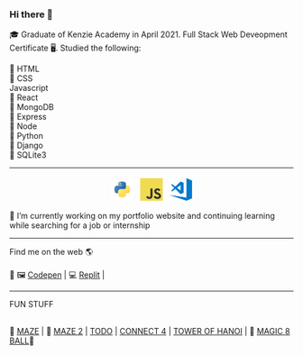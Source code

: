 ### Hi there 👋

🎓 Graduate of Kenzie Academy in April 2021. Full Stack Web Deveopment Certificate 🖥️.
Studied the following:

🌱 HTML <br />
🌵 CSS <br />
   Javascript <br />
🌵 React <br />
🌱 MongoDB <br />
🌵 Express <br />
🌱 Node <br />
🐍 Python <br />
🐍 Django <br />
🌵 SQLite3
<hr>
<p align="center">
<img src="https://raw.githubusercontent.com/github/explore/80688e429a7d4ef2fca1e82350fe8e3517d3494d/topics/python/python.png" alt="Python" height="40" style="vertical-align:top; margin:4px">
<img src="https://raw.githubusercontent.com/github/explore/80688e429a7d4ef2fca1e82350fe8e3517d3494d/topics/javascript/javascript.png" alt="Javascript" height="40" style="vertical-align:top; margin:4px">
<img src="https://raw.githubusercontent.com/github/explore/80688e429a7d4ef2fca1e82350fe8e3517d3494d/topics/visual-studio-code/visual-studio-code.png" alt="VS Code" height="40" style="vertical-align:top; margin:4px">
</p>



🔭 I’m currently working on my portfolio website and continuing learning while searching for a job or internship
<hr>

Find me on the web 🌎
<br />
<br />
🎨 🖼️  <a href="https://codepen.io/sharkcat73">Codepen</a> | 💻 <a href="https://replit.com/@KJWilliamson">Replit</a> | 

<hr>
FUN STUFF
<br />
<br />

🎪 <a href="https://kjwilliamson.github.io/maze/">MAZE</a> | 👻 <a href="https://kjwilliamson.github.io/js-maze/">MAZE 2</a> | <a href="https://kjwilliamson.github.io/js-todo/"> TODO</a> | <a href="https://kjwilliamson.github.io/js-connect4/">CONNECT 4</a> | <a href="https://kjwilliamson.github.io/towerOfHanoi/"> TOWER OF HANOI</a> | 🎱 <a href="https://kamelaw.gitlab.io/magic8ball/">MAGIC 8 BALL</a>🔮 



<!--
**KJWilliamson/kjwilliamson** is a ✨ _special_ ✨ repository because its `README.md` (this file) appears on your GitHub profile.

Here are some ideas to get you started:

- 🔭 I’m currently working on ...
- 🌱 I’m currently learning Django
- 👯 I’m looking to collaborate on ...
- 🤔 I’m looking for help with ...
- 💬 Ask me about ...
- 📫 How to reach me: ...
- 😄 Pronouns: ...
- ⚡ Fun fact: ...
-->
